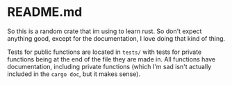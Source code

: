 # README.md

So this is a random crate that im using to learn rust. So don't expect anything good, except for the documentation, I love doing that kind of thing.

Tests for public functions are located in `tests/` with tests for private functions being at the end of the file they are made in. All functions have documentation, including private functions (which I'm sad isn't actually included in the `cargo doc`, but it makes sense).
